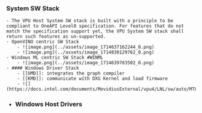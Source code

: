 ### System SW Stack
	- The VPU Host System SW stack is built with a principle to be compliant to OneAPI Level0 specification. For features that do not match the specification support yet, the VPU System SW stack shall return such features as un-supported.
	- OpenVINO centric SW Stack
		- ![image.png](../assets/image_1714637162244_0.png)
		- ![image.png](../assets/image_1714830129762_0.png)
	- Windows ML centric SW Stack #WINML
		- ![image.png](../assets/image_1714639783502_0.png)
	- #### Windows Driver Stack
		- [[UMD]]: integrates the graph compiler
		- [[KMD]]: communicate with DXG Kernel and load firmware
		- ![](https://docs.intel.com/documents/MovidiusExternal/vpu4/LNL/sw/auto/MTL_drawings.vsdx_ddr_structure_39447.svg)
- ### Windows Host Drivers